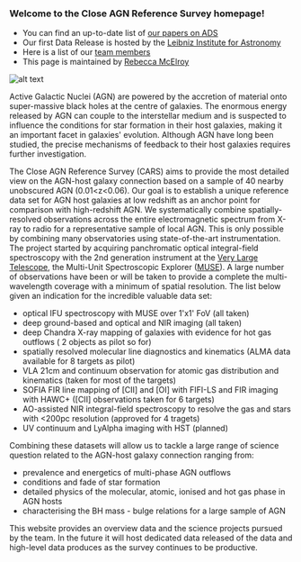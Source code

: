### Welcome to the Close AGN Reference Survey homepage!

- You can find an up-to-date list of [our papers on ADS](https://ui.adsabs.harvard.edu/search/q=%20abs%3A%22close%20agn%20reference%20survey%22&sort=date%20desc%2C%20bibcode%20desc&p_=0)
- Our first Data Release is hosted by the [Leibniz Institute for Astronomy](https://cars.aip.de)
- Here is a list of our [team members](members.md)
- This page is maintained by [Rebecca McElroy](https://rebeccamcelroy.github.io)

![alt text](https://github.com/cars-survey/cars-survey.io/blob/main/images/cars_0.png?raw=true)


Active Galactic Nuclei (AGN) are powered by the accretion of material onto super-massive black holes at the centre of galaxies. The enormous energy released by AGN can couple to the interstellar medium and is suspected to influence the conditions for star formation in their host galaxies, making it an important facet in galaxies' evolution. Although AGN have long been studied, the precise mechanisms of feedback to their host galaxies requires further investigation.

The Close AGN Reference Survey (CARS) aims to provide the most detailed view on the AGN-host galaxy connection based 
on a sample of 40 nearby unobscured AGN (0.01<z<0.06). Our goal is to establish a unique reference data set for AGN 
host galaxies at low redshift as an anchor point for comparison with high-redshift AGN. We systematically combine 
spatially-resolved observations across the entire electromagnetic spectrum from X-ray to radio for a representative 
sample of local AGN. This is only possible by combining many observatories using state-of-the-art instrumentation. 
The project started by acquiring panchromatic optical integral-field spectroscopy with the 2nd generation instrument 
at the [Very Large Telescope](https://www.eso.org/public/australia/teles-instr/paranal-observatory/vlt/), the 
Multi-Unit Spectroscopic Explorer ([MUSE](https://www.eso.org/sci/facilities/develop/instruments/muse.html)).  A large number of observations have been or will be taken to provide a 
complete the multi-wavelength coverage with a minimum of spatial resolution. The list below given an indication for the incredible valuable data set:

- optical IFU spectroscopy with MUSE over 1'x1' FoV (all taken)
- deep ground-based and optical and NIR imaging (all taken)
- deep Chandra X-ray mapping of galaxies with evidence for hot gas outflows ( 2 objects as pilot so for)
- spatially resolved molecular line diagnostics and kinematics (ALMA data available for 8 targets as pilot)
- VLA 21cm and continuum observation for atomic gas distribution and kinematics (taken for most of the targets)
- SOFIA FIR line mapping of [CII] and [OI] with FIFI-LS and FIR imaging with HAWC+ ([CII] observations taken for 6 targets)
- AO-assisted NIR integral-field spectroscopy to resolve the gas and stars with <200pc resolution (approved for 4 tragets)
- UV continuum and LyAlpha imaging with HST (planned)

Combining these datasets will allow us to tackle a large range of science question related to the AGN-host galaxy 
connection ranging from:
- prevalence and energetics of multi-phase AGN outflows
- conditions and fade of star formation
- detailed physics of the molecular, atomic, ionised and hot gas phase in AGN hosts
- characterising the BH mass - bulge relations for a large sample of AGN

This website provides an overview data and the science projects pursued by the team. In the future it will host dedicated data released of the data and high-level data produces as the survey continues to be productive.
